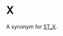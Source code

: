# X

A synonym for [ST_X](/sql-statements-structure/geographic-geometric-features/point-properties/st_x).